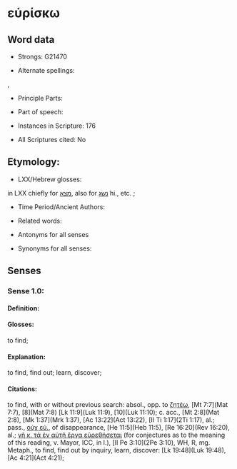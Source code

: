 # εὑρίσκω

<!-- Status: S2=NeedsEdits -->
<!-- Lexica used for edits:   -->

## Word data

* Strongs: G21470

* Alternate spellings:

, 

* Principle Parts: 


* Part of speech: 


* Instances in Scripture: 176

* All Scriptures cited: No

## Etymology: 


* LXX/Hebrew glosses: 

in LXX chiefly for [מצא](//en-uhl/H4672), also for [נשׂג](//en-uhl/H5381) hi., etc. ;

* Time Period/Ancient Authors: 


* Related words: 

* Antonyms for all senses

* Synonyms for all senses: 


## Senses 


### Sense  1.0: 

#### Definition: 

#### Glosses: 

to find; 

#### Explanation: 

to find, find out; 
learn, discover; 

#### Citations: 

to find, with or without previous search: absol., opp. to [ζητέω](), [Mt 7:7](Mat 7:7),  [8](Mat 7:8) [Lk 11:9](Luk 11:9), [10](Luk 11:10); c. acc., [Mt 2:8](Mat 2:8), [Mk 1:37](Mrk 1:37), [Ac 13:22](Act 13:22), [II Ti 1:17](2Ti 1:17), al.; pass., [οὐχ εὑ.](), of disappearance, [He 11:5](Heb 11:5), [Re 16:20](Rev 16:20), al.; [γῆ κ. τὰ ἐν αὐτῇ ἔργα εὑρεθήσεται]() (for conjectures as to the meaning of this reading, v. Mayor, ICC, in l.),   [II Pe 3:10](2Pe 3:10), WH, R, mg. Metaph., to find, find out by inquiry, learn, discover: [Lk 19:48](Luk 19:48), [Ac 4:21](Act 4:21);
